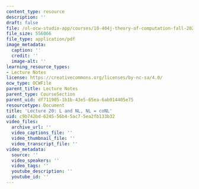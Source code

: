 ```yaml
---
content_type: resource
description: ''
draft: false
file: /ol-ocw-studio-app/courses/18-404j-theory-of-computation-fall-2020/c9b742bd624556b45ac75ea2fb133b32_MIT18_404f20_lec20.pdf
file_size: 556066
file_type: application/pdf
image_metadata:
  caption: ''
  credit: ''
  image-alt: ''
learning_resource_types:
- Lecture Notes
license: https://creativecommons.org/licenses/by-nc-sa/4.0/
ocw_type: OCWFile
parent_title: Lecture Notes
parent_type: CourseSection
parent_uid: df711905-1b1b-43e5-65ea-6ab014405e75
resourcetype: Document
title: 'Lecture 20: L and NL, NL = coNL'
uid: c9b742bd-6245-56b4-5ac7-5ea2fb133b32
video_files:
  archive_url: ''
  video_captions_file: ''
  video_thumbnail_file: ''
  video_transcript_file: ''
video_metadata:
  source: ''
  video_speakers: ''
  video_tags: ''
  youtube_description: ''
  youtube_id: ''
---
```

